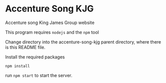 # Accenture Song KJG
Accenture song King James Group website

This program requires ```nodejs``` and the ```npm``` tool 

Change directory into the accenture-song-kjg parent directory, where there is this README file.

Install the required packages

```
npm install
```

run ```npm start``` to start the server.
